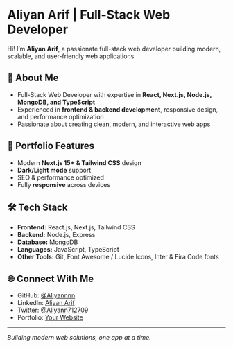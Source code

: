 # Aliyan Arif | Full-Stack Web Developer

Hi! I’m **Aliyan Arif**, a passionate full-stack web developer building modern, scalable, and user-friendly web applications.

## 🌟 About Me

- Full-Stack Web Developer with expertise in **React, Next.js, Node.js, MongoDB, and TypeScript**  
- Experienced in **frontend & backend development**, responsive design, and performance optimization  
- Passionate about creating clean, modern, and interactive web apps  

## 🚀 Portfolio Features

- Modern **Next.js 15+ & Tailwind CSS** design  
- **Dark/Light mode** support  
- SEO & performance optimized  
- Fully **responsive** across devices  

## 🛠️ Tech Stack

- **Frontend:** React.js, Next.js, Tailwind CSS  
- **Backend:** Node.js, Express  
- **Database:** MongoDB  
- **Languages:** JavaScript, TypeScript  
- **Other Tools:** Git, Font Awesome / Lucide Icons, Inter & Fira Code fonts  

## 🌐 Connect With Me

- GitHub: [@Aliyannnn](https://github.com/Aliyannnn)  
- LinkedIn: [Aliyan Arif](https://www.linkedin.com/in/aliyan-arif-9b4179377/)  
- Twitter: [@Aliyann712709](https://x.com/Aliyann712709)  
- Portfolio: [Your Website]([https://your-website.com](https://aliyan-portfolio-website.vercel.app/))  

---

*Building modern web solutions, one app at a time.*
